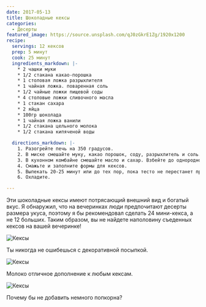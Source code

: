 ```yaml
---
date: 2017-05-13
title: Шоколадные кексы
categories:
  - Десерты
featured_image: https://source.unsplash.com/qJ0zGkrE1Zg/1920x1200
recipe:
  servings: 12 кексов
  prep: 5 минут
  cook: 25 минут
  ingredients_markdown: |-
    * 2 чашки муки
    * 1/2 стакана какао-порошка
    * 1 столовая ложка разрыхлителя
    * 1 чайная ложка. поваренная соль
    * 1/2 чайные ложки пищевой соды
    * 4 столовые ложки сливочного масла
    * 1 стакан сахара
    * 2 яйца
    * 100гр шоколада
    * 1 чайная ложка ванили
    * 1/2 стакана цельного молока
    * 1/2 стакана кипяченой воды

  directions_markdown: |-
    1. Разогрейте печь на 350 градусов.
    2. В миске смешайте муку, какао порошок, соду, разрыхлитель и соль.
    3. В кухонном комбайне смешайте масло и сахар. Взбейте до однородного состояния. Добавьте яйца, 100 грамм шоколадных кусочков и ванили. Добавьте половину смеси муки и половину молока. Перемешайте и добавьте вторую половину муки и оставшуюся часть молока. Медленно добавляйте горячую воду.
    4. Смажьте и заполните формы для кексов.
    5. Выпекать 20-25 минут или до тех пор, пока тесто не перестанет прилипать к зубочистке.
    6. Охладите.

---
```

Эти шоколадные кексы имеют потрясающий внешний вид и богатый вкус. Я обнаружил, что на вечеринках люди предпочитают десерты размера укуса, поэтому я бы рекомендовал сделать 24 мини-кекса, а не 12 больших. Таким образом, вы не найдете наполовину съеденных кексов на вашей вечеринке!

![Кексы](https://source.unsplash.com/UaeVmc51Ttw)

Ты никогда не ошибешься с декоративной посыпкой.

![Кексы](https://source.unsplash.com/rNCnhO8XCeQ)

Молоко отличное дополнение к любым кексам.

![Кексы](https://source.unsplash.com/hUGe-RCni3k)

Почему бы не добавить немного попкорна?